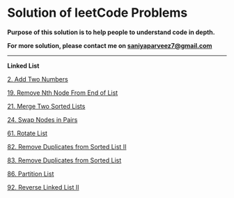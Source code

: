 # Solution of leetCode Problems

**Purpose of this solution is to help people to understand code in depth.**

**For more solution, please contact me on saniyaparveez7@gmail.com**

________________________________________________________________________________

**Linked List**

[2. Add Two Numbers](https://github.com/saniyaparveez/leetCodeSolution/blob/main/LinkedList/addTwoNumbers.py)

[19. Remove Nth Node From End of List](https://github.com/saniyaparveez/leetCodeSolution/blob/main/LinkedList/removeNthFromEnd.py)

[21. Merge Two Sorted Lists](https://github.com/saniyaparveez/leetCodeSolution/blob/main/LinkedList/removeNthFromEnd.py)

[24. Swap Nodes in Pairs](https://github.com/saniyaparveez/leetCodeSolution/blob/main/LinkedList/swapNodesInPairs.py)

[61. Rotate List](https://github.com/saniyaparveez/leetCodeSolution/blob/main/LinkedList/rotateList.py)

[82. Remove Duplicates from Sorted List II](https://github.com/saniyaparveez/leetCodeSolution/blob/main/LinkedList/removeDuplicatesfromSortedListII.py)

[83. Remove Duplicates from Sorted List](https://github.com/saniyaparveez/leetCodeSolution/blob/main/LinkedList/removeDuplicatesFromSortedList.py)

[86. Partition List](https://github.com/saniyaparveez/leetCodeSolution/blob/main/LinkedList/partitionList.py)

[92. Reverse Linked List II](https://github.com/saniyaparveez/leetCodeSolution/blob/main/LinkedList/reverseLinkedListII.py)
